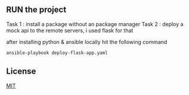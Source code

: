 ## RUN the project

Task 1 : install a package without an package manager
Task 2 : deploy a mock api to the remote servers, i used flask for that

after installing python & ansible locally hit the following command

```bash
ansible-playbook deploy-flask-app.yaml
```

## License

[MIT](https://choosealicense.com/licenses/mit/)
